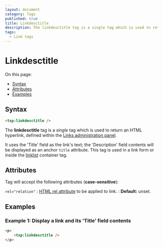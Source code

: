 ```yaml
---
layout: document
category: Tags
published: true
title: Linkdesctitle
description: The linkdesctitle tag is a single tag which is used to return an HTML hyperlink, defined within the Links administration panel.
tags:
  - Link tags
---
```


# Linkdesctitle

On this page:

* [Syntax](#syntax)
* [Attributes](#attributes)
* [Examples](#examples)

## Syntax

~~~ html
<txp:linkdesctitle />
~~~

The **linkdesctitle** tag is a *single* tag which is used to return an HTML hyperlink, defined within the [Links administration panel](http://docs.textpattern.io/administration/links-panel).

It uses the 'Title' field as the link's text; the 'Description' field contents will be displayed as an anchor `title` attribute. This tag is used in a link form or inside the [linklist](linklist) container tag.

## Attributes

Tag will accept the following attributes (**case-sensitive**):

`rel="relation"`
: [HTML rel attribute](https://developer.mozilla.org/en-US/docs/Web/HTML/Link_types) to be applied to link.
: **Default:** unset.

## Examples

### Example 1: Display a link and its 'Title' field contents

~~~ html
<p>
    <txp:linkdesctitle />
</p>
